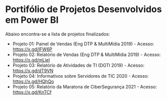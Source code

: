 # Portifólio de Projetos Desenvolvidos em Power BI



Abaixo encontra-se a lista de projetos finalizados:

* Projeto 01: Painel de Vendas (Eng DTP & MultiMídia 2019)     - Acesso: https://x.gd/lFW6P 
* Projeto 02: Relatório de Vendas (Eng DTP & MultiMídia 2019)  - Acesso: https://x.gd/mLieI
* Projeto 03: Relatório de Atividades de TI (DGTI 2019)    - Acesso: https://x.gd/dT9VN
* Projeto 04: Informativos sobre Servidores de TIC 2020    - Acesso: https://x.gd/HQhQo
* Projeto 05: Relatório da Maratona de CiberSegurança 2021 - Acesso: https://x.gd/KnTCf
